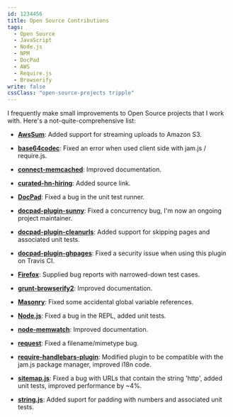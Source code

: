 ```yaml
---
id: 1234456
title: Open Source Contributions
tags: 
  - Open Source
  - JavaScript
  - Node.js
  - NPM
  - DocPad
  - AWS
  - Require.js
  - Browserify
write: false
cssClass: "open-source-projects tripple"
---
```


I frequently make small improvements to Open Source projects that I work with. Here's a not-quite-comprehensive list:

 - **[AwsSum](http://awssum.io)**: Added support for streaming uploads to Amazon S3.

 - **[base64codec](https://github.com/chick307/base64codec)**: Fixed an error when used client side with jam.js / require.js.

 - **[connect-memcached](https://github.com/balor/connect-memcached)**: Improved documentation.
 
 - **[curated-hn-hiring](https://github.com/perspectivezoom/curated-hn-hiring)**: Added source link.

 - **[DocPad](docpad.org/)**: Fixed a bug in the unit test runner.

 - **[docpad-plugin-sunny](https://github.com/bobobo1618/docpad-plugin-sunny)**: Fixed a concurrency bug, I'm now an ongoing project maintainer.

 - **[docpad-plugin-cleanurls](http://docpad.org/plugin/cleanurls)**: Added support for skipping pages and associated unit tests.

 - **[docpad-plugin-ghpages](https://github.com/docpad/docpad-plugin-ghpages)**: Fixed a security issue when using this plugin on Travis CI.
 
 - **[Firefox](https://www.mozilla.org/en-US/firefox/new/)**: Supplied bug reports with narrowed-down test cases.

 - **[grunt-browserify2](https://github.com/shanejonas/grunt-browserify2)**: Improved documentation.

 - **[Masonry](http://masonry.desandro.com/)**: Fixed some accidental global variable references.

 - **[Node.js](http://nodejs.org/)**: Fixed a bug in the REPL, added unit tests.
 
 - **[node-memwatch](https://github.com/nfriedly/node-memwatch)**: Improved documentation.

 - **[request](https://github.com/mikeal/request)**: Fixed a filename/mimetype bug.

 - **[require-handlebars-plugin](https://github.com/SlexAxton/require-handlebars-plugin)**: Modified plugin to be compatible with the jam.js package manager, improved i18n code.

 - **[sitemap.js](https://github.com/ekalinin/sitemap.js)**: Fixed a bug with URLs that contain the string 'http', added unit tests, improved performance by ~4%.

 - **[string.js](https://github.com/jprichardson/string.js)**: Added suport for padding with numbers and associated unit tests.